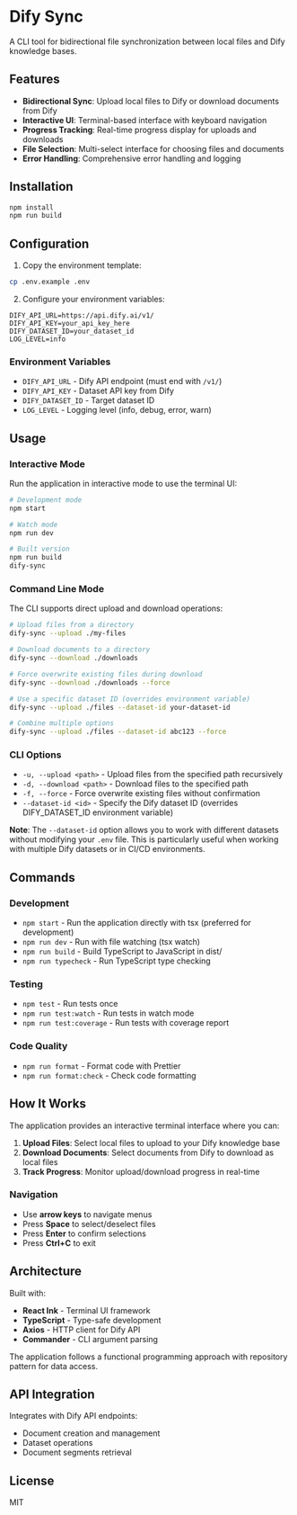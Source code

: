 # Dify Sync

A CLI tool for bidirectional file synchronization between local files and Dify knowledge bases.

## Features

- **Bidirectional Sync**: Upload local files to Dify or download documents from Dify
- **Interactive UI**: Terminal-based interface with keyboard navigation
- **Progress Tracking**: Real-time progress display for uploads and downloads
- **File Selection**: Multi-select interface for choosing files and documents
- **Error Handling**: Comprehensive error handling and logging

## Installation

```bash
npm install
npm run build
```

## Configuration

1. Copy the environment template:
```bash
cp .env.example .env
```

2. Configure your environment variables:
```
DIFY_API_URL=https://api.dify.ai/v1/
DIFY_API_KEY=your_api_key_here
DIFY_DATASET_ID=your_dataset_id
LOG_LEVEL=info
```

### Environment Variables

- `DIFY_API_URL` - Dify API endpoint (must end with `/v1/`)
- `DIFY_API_KEY` - Dataset API key from Dify
- `DIFY_DATASET_ID` - Target dataset ID
- `LOG_LEVEL` - Logging level (info, debug, error, warn)

## Usage

### Interactive Mode

Run the application in interactive mode to use the terminal UI:

```bash
# Development mode
npm start

# Watch mode
npm run dev

# Built version
npm run build
dify-sync
```

### Command Line Mode

The CLI supports direct upload and download operations:

```bash
# Upload files from a directory
dify-sync --upload ./my-files

# Download documents to a directory
dify-sync --download ./downloads

# Force overwrite existing files during download
dify-sync --download ./downloads --force

# Use a specific dataset ID (overrides environment variable)
dify-sync --upload ./files --dataset-id your-dataset-id

# Combine multiple options
dify-sync --upload ./files --dataset-id abc123 --force
```

### CLI Options

- `-u, --upload <path>` - Upload files from the specified path recursively
- `-d, --download <path>` - Download files to the specified path
- `-f, --force` - Force overwrite existing files without confirmation
- `--dataset-id <id>` - Specify the Dify dataset ID (overrides DIFY_DATASET_ID environment variable)

**Note**: The `--dataset-id` option allows you to work with different datasets without modifying your `.env` file. This is particularly useful when working with multiple Dify datasets or in CI/CD environments.

## Commands

### Development
- `npm start` - Run the application directly with tsx (preferred for development)
- `npm run dev` - Run with file watching (tsx watch)
- `npm run build` - Build TypeScript to JavaScript in dist/
- `npm run typecheck` - Run TypeScript type checking

### Testing
- `npm test` - Run tests once
- `npm run test:watch` - Run tests in watch mode
- `npm run test:coverage` - Run tests with coverage report

### Code Quality
- `npm run format` - Format code with Prettier
- `npm run format:check` - Check code formatting

## How It Works

The application provides an interactive terminal interface where you can:

1. **Upload Files**: Select local files to upload to your Dify knowledge base
2. **Download Documents**: Select documents from Dify to download as local files
3. **Track Progress**: Monitor upload/download progress in real-time

### Navigation

- Use **arrow keys** to navigate menus
- Press **Space** to select/deselect files
- Press **Enter** to confirm selections
- Press **Ctrl+C** to exit

## Architecture

Built with:
- **React Ink** - Terminal UI framework
- **TypeScript** - Type-safe development
- **Axios** - HTTP client for Dify API
- **Commander** - CLI argument parsing

The application follows a functional programming approach with repository pattern for data access.

## API Integration

Integrates with Dify API endpoints:
- Document creation and management
- Dataset operations
- Document segments retrieval

## License

MIT
